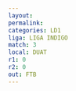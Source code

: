 ```yaml
---
layout: 
permalink: 
categories: LD1
liga: LIGA INDIGO
match: 3
local: DUAT
r1: 0
r2: 0
out: FTB
---
```

